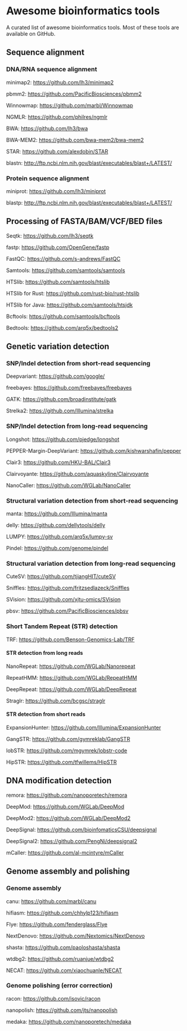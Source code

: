 # Awesome bioinformatics tools

A curated list of awesome bioinformatics tools. Most of these tools are available on GitHub. 

## Sequence alignment

### DNA/RNA sequence alignment

minimap2: https://github.com/lh3/minimap2

pbmm2: https://github.com/PacificBiosciences/pbmm2

Winnowmap: https://github.com/marbl/Winnowmap

NGMLR: https://github.com/philres/ngmlr

BWA: https://github.com/lh3/bwa

BWA-MEM2: https://github.com/bwa-mem2/bwa-mem2

STAR: https://github.com/alexdobin/STAR

blastn: http://ftp.ncbi.nlm.nih.gov/blast/executables/blast+/LATEST/

### Protein sequence alignment

miniprot: https://github.com/lh3/miniprot

blastp: http://ftp.ncbi.nlm.nih.gov/blast/executables/blast+/LATEST/

## Processing of FASTA/BAM/VCF/BED files

Seqtk: https://github.com/lh3/seqtk

fastp: https://github.com/OpenGene/fastp

FastQC: https://github.com/s-andrews/FastQC

Samtools: https://github.com/samtools/samtools

HTSlib: https://github.com/samtools/htslib

HTSlib for Rust: https://github.com/rust-bio/rust-htslib

HTSlib for Java: https://github.com/samtools/htsjdk

Bcftools: https://github.com/samtools/bcftools

Bedtools: https://github.com/arq5x/bedtools2

## Genetic variation detection 

### SNP/Indel detection from short-read sequencing

Deepvariant: https://github.com/google/

freebayes: https://github.com/freebayes/freebayes

GATK: https://github.com/broadinstitute/gatk

Strelka2: https://github.com/Illumina/strelka

### SNP/Indel detection from long-read sequencing

Longshot: https://github.com/pjedge/longshot

PEPPER-Margin-DeepVariant: https://github.com/kishwarshafin/pepper

Clair3: https://github.com/HKU-BAL/Clair3

Clairvoyante: https://github.com/aquaskyline/Clairvoyante

NanoCaller: https://github.com/WGLab/NanoCaller

### Structural variation detection from short-read sequencing

manta: https://github.com/Illumina/manta

delly: https://github.com/dellytools/delly

LUMPY: https://github.com/arq5x/lumpy-sv

Pindel: https://github.com/genome/pindel

### Structural variation detection from long-read sequencing

CuteSV: https://github.com/tjiangHIT/cuteSV

Sniffles: https://github.com/fritzsedlazeck/Sniffles

SVision: https://github.com/xjtu-omics/SVision

pbsv: https://github.com/PacificBiosciences/pbsv

### Short Tandem Repeat (STR) detection

TRF: https://github.com/Benson-Genomics-Lab/TRF

#### STR detection from long reads

NanoRepeat: https://github.com/WGLab/Nanorepeat

RepeatHMM: https://github.com/WGLab/RepeatHMM

DeepRepeat: https://github.com/WGLab/DeepRepeat

Straglr: https://github.com/bcgsc/straglr

#### STR detection from short reads

ExpansionHunter: https://github.com/Illumina/ExpansionHunter

GangSTR: https://github.com/gymreklab/GangSTR

lobSTR: https://github.com/mgymrek/lobstr-code

HipSTR: https://github.com/tfwillems/HipSTR

## DNA modification detection

remora: https://github.com/nanoporetech/remora

DeepMod: https://github.com/WGLab/DeepMod

DeepMod2: https://github.com/WGLab/DeepMod2

DeepSignal: https://github.com/bioinfomaticsCSU/deepsignal

DeepSignal2: https://github.com/PengNi/deepsignal2

mCaller: https://github.com/al-mcintyre/mCaller

## Genome assembly and polishing

### Genome assembly

canu: https://github.com/marbl/canu

hifiasm: https://github.com/chhylp123/hifiasm

Flye: https://github.com/fenderglass/Flye

NextDenovo: https://github.com/Nextomics/NextDenovo

shasta: https://github.com/paoloshasta/shasta

wtdbg2: https://github.com/ruanjue/wtdbg2

NECAT: https://github.com/xiaochuanle/NECAT

### Genome polishing (error correction)

racon: https://github.com/isovic/racon

nanopolish: https://github.com/jts/nanopolish

medaka: https://github.com/nanoporetech/medaka

